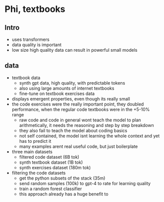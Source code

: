 # Phi, textbooks

## Intro
 - uses transformers
 - data quality is important
 - low size high quality data can result in powerful small models

## data
 - textbook data
    - synth gpt data, high quality, with predictable tokens
    - also using large amounts of internet textbooks
    - fine-tune on textbook exercises data
 - displays emergent properties, even though its really small
 - the code exercises were the really important point, they doubled performance, when the regular code textbooks were in the +5-10% range
    - raw code and code in general wont teach the model to plan arithmetically, it needs the reasoning and step by step breakdown
    - they also fail to teach the model about coding basics
    - not self contained, the model isnt learning the whole context and yet has to predict it
    - many examples arent real useful code, but just boilerplate
 - three main datasets
    - filtered code dataset (6B tok)
    - synth textbook dataset (1B tok)
    - synth exercises dataset (180m tok)
 - filtering the code datasets
    - get the python subsets of the stack (35m)
    - send random samples (100k) to gpt-4 to rate for learning quality
    - train a random forest classifier
    - this approach already has a huge benefit to 